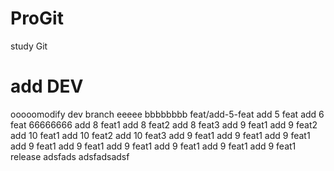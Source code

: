 # ProGit
study Git

# add DEV
ooooomodify dev branch
eeeee
bbbbbbbb
feat/add-5-feat
add 5 feat
add 6 feat
66666666
add 8 feat1
add 8 feat2
add 8 feat3
add 9 feat1
add 9 feat2
add 10 feat1
add 10 feat2
add 10 feat3
add 9 feat1
add 9 feat1
add 9 feat1
add 9 feat1
add 9 feat1
add 9 feat1
add 9 feat1
add 9 feat1
add 9 feat1
release
adsfads
adsfadsadsf
